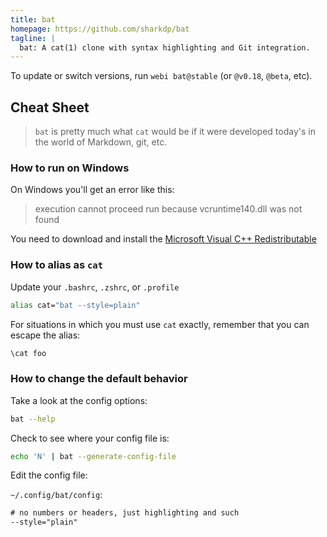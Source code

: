 ```yaml
---
title: bat
homepage: https://github.com/sharkdp/bat
tagline: |
  bat: A cat(1) clone with syntax highlighting and Git integration.
---
```


To update or switch versions, run `webi bat@stable` (or `@v0.18`, `@beta`, etc).

## Cheat Sheet

> `bat` is pretty much what `cat` would be if it were developed today's in the
> world of Markdown, git, etc.

### How to run on Windows

On Windows you'll get an error like this:

> execution cannot proceed run because vcruntime140.dll was not found

You need to download and install the
[Microsoft Visual C++ Redistributable](https://support.microsoft.com/en-us/help/2977003/the-latest-supported-visual-c-downloads)

### How to alias as `cat`

Update your `.bashrc`, `.zshrc`, or `.profile`

```sh
alias cat="bat --style=plain"
```

For situations in which you must use `cat` exactly, remember that you can escape
the alias:

```sh
\cat foo
```

### How to change the default behavior

Take a look at the config options:

```sh
bat --help
```

Check to see where your config file is:

```sh
echo 'N' | bat --generate-config-file
```

Edit the config file:

`~/.config/bat/config`:

```txt
# no numbers or headers, just highlighting and such
--style="plain"
```
